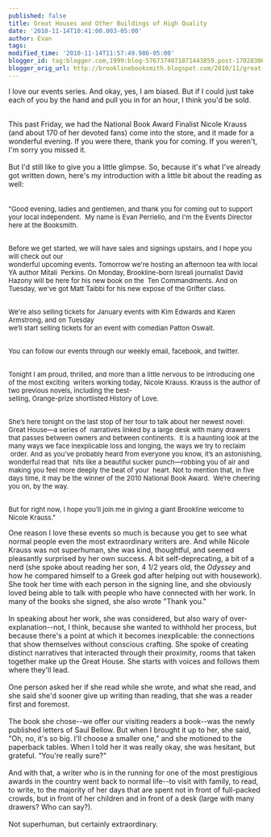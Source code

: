 ```yaml
---
published: false
title: Great Houses and Other Buildings of High Quality
date: '2010-11-14T10:41:00.003-05:00'
author: Evan
tags: 
modified_time: '2010-11-14T11:57:49.986-05:00'
blogger_id: tag:blogger.com,1999:blog-5767374071871443859.post-1702830664760325919
blogger_orig_url: http://brooklinebooksmith.blogspot.com/2010/11/great-houses-and-other-buildings-of.html
---
```


I love our events series. And okay, yes, I am biased. But if I could just take each of you by the hand and pull you in for an hour, I think you'd be sold.<div><br /></div><div>This past Friday, we had the National Book Award Finalist Nicole Krauss (and about 170 of her devoted fans) come into the store, and it made for a wonderful evening. If you were there, thank you for coming. If you weren't, I'm sorry you missed it.</div><div><br /></div><div>But I'd still like to give you a little glimpse. So, because it's what I've already got written down, here's my introduction with a little bit about the reading as well:</div><div><br /></div><div style="text-align: left;"><span class="Apple-style-span" style="font-size: small;"><span class="Apple-tab-span" style="white-space:pre"> </span>"Good evening, ladies and gentlemen, and thank you for coming out to support your local independent. <span class="Apple-tab-span" style="white-space:pre"> </span>My name is Evan Perriello, and I'm the Events Director here at the Booksmith.</span></div>  <p class="MsoNormal"><span class="Apple-style-span" style="font-size: small;"><span class="Apple-tab-span" style="white-space:pre"> </span>Before we get started, we will have sales and signings upstairs, and I hope you will c</span><span class="Apple-style-span" style="font-size: small; ">heck out our <span class="Apple-tab-span" style="white-space:pre"> </span>wonderful upcoming events. Tomorrow we're hosting an a</span><span class="Apple-style-span" style="font-size: small; ">fternoon tea with local YA author Mitali <span class="Apple-tab-span" style="white-space:pre"> </span>Perkins. </span><span class="Apple-style-span" style="font-size: small;">On Monday, Brookline-born Isreali journalist David Hazony will be here for his new book on the <span class="Apple-tab-span" style="white-space:pre"> </span>Ten Commandments. And on Tuesday, we've got </span><span class="Apple-style-span" style="font-size: small; ">Matt Taibbi for his new expose of the Grifter class.</span></p><p class="MsoNormal"><span class="Apple-style-span" style="font-size: small; "><span class="Apple-tab-span" style="white-space:pre"> </span>We're also selling tickets for January events with Kim Edwards and Karen Armstrong, and o</span><span class="Apple-style-span" style="font-size: small; ">n Tuesday <span class="Apple-tab-span" style="white-space:pre"> </span>we’ll start selling tickets for an event with comedian Patton Oswalt.</span></p>  <p class="MsoBodyText2"><span class="Apple-style-span" style="font-size: small;"><span class="Apple-tab-span" style="white-space:pre"> </span>You can follow our events through our weekly email, facebook, and twitter.</span></p>  <p class="MsoNormal"><span class="Apple-style-span" style="font-size: small;"><span class="Apple-tab-span" style="white-space:pre"> </span>Tonight I am proud, thrilled, and more than a little nervous to be introducing one of the most exciting <span class="Apple-tab-span" style="white-space:pre"> </span>writers working today, Nicole Krauss. Krauss is the author of two previous novels, including the best-<span class="Apple-tab-span" style="white-space:pre"> </span>selling, Orange-prize shortlisted History of Love.</span></p>  <p class="MsoNormal"><span class="Apple-style-span" style="font-size: small;"><span class="Apple-tab-span" style="white-space:pre"> </span>She’s here tonight on the last stop of her tour to talk about her newest novel: Great House—a series of <span class="Apple-tab-span" style="white-space:pre"> </span>narratives linked by a large desk with many drawers that passes between owners and between continents. <span class="Apple-tab-span" style="white-space:pre"> </span>It is a haunting look at the many ways we face inexplicable loss and longing, the ways we try to reclaim <span class="Apple-tab-span" style="white-space:pre"> </span>order. And as you’ve probably heard from everyone you know, it’s an astonishing, wonderful read that <span class="Apple-tab-span" style="white-space:pre"> </span>hits like a beautiful sucker punch—robbing you of air and making you feel more deeply the beat of your <span class="Apple-tab-span" style="white-space:pre"> </span>heart. Not to mention that, in five days time, it may be the winner of the 2010 National Book Award. <span class="Apple-tab-span" style="white-space:pre"> </span>We’re cheering you on, by the way.</span></p>  <p class="MsoNormal"><span class="Apple-style-span" style="font-size: small;"><span class="Apple-tab-span" style="white-space:pre"> </span>But for right now, I hope you’ll join me in giving a giant Brookline welcome to Nicole Krauss."</span></p><div>One reason I love these events so much is because you get to see what normal people even the most extraordinary writers are. And while Nicole Krauss was not superhuman, she was kind, thoughtful, and seemed pleasantly surprised by her own success. A bit self-deprecating, a bit of a nerd (she spoke about reading her son, 4 1/2 years old, the <i>Odyssey</i> and how he compared himself to a Greek god after helping out with housework). She took her time with each person in the signing line, and she obviously loved being able to talk with people who have connected with her work. In many of the books she signed, she also wrote "Thank you."</div><div><br /></div><div>In speaking about her work, she was considered, but also wary of over-explanation--not, I think, because she wanted to withhold her process, but because there's a point at which it becomes inexplicable: the connections that show themselves without conscious crafting. She spoke of creating distinct narratives that interacted through their proximity, rooms that taken together make up the Great House. She starts with voices and follows them where they'll lead.</div><div><br /></div><div>One person asked her if she read while she wrote, and what she read, and she said she'd sooner give up writing than reading, that she was a reader first and foremost.</div><div><br /></div><div>The book she chose--we offer our visiting readers a book--was the newly published letters of Saul Bellow. But when I brought it up to her, she said, "Oh, no, it's so big. I'll choose a smaller one," and she motioned to the paperback tables. When I told her it was really okay, she was hesitant, but grateful. "You're really sure?"</div><div><br /></div><div>And with that, a writer who is in the running for one of the most prestigious awards in the country went back to normal life--to visit with family, to read, to write, to the majority of her days that are spent not in front of full-packed crowds, but in front of her children and in front of a desk (large with many drawers? Who can say?). </div><div><br /></div><div>Not superhuman, but certainly extraordinary.</div>